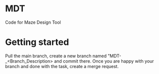 # MDT
Code for Maze Design Tool

# Getting started
Pull the main branch, create a new branch named "MDT-<ticket number>_<Branch_Description> and commit there. Once you are happy with your branch and done with the task, create a merge request.
